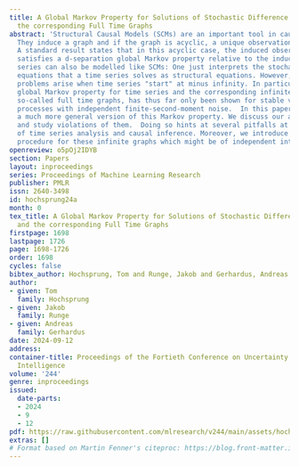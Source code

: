 ```yaml
---
title: A Global Markov Property for Solutions of Stochastic Difference Equations and
  the corresponding Full Time Graphs
abstract: 'Structural Causal Models (SCMs) are an important tool in causal inference.
  They induce a graph and if the graph is acyclic, a unique observational distribution.
  A standard result states that in this acyclic case, the induced observational distribution
  satisfies a d-separation global Markov property relative to the induced graph. Time
  series can also be modelled like SCMs: One just interprets the stochastic difference
  equations that a time series solves as structural equations. However, technical
  problems arise when time series "start" at minus infinity. In particular, a d-separation
  global Markov property for time series and the corresponding infinite graphs, the
  so-called full time graphs, has thus far only been shown for stable vector autoregressive
  processes with independent finite-second-moment noise.  In this paper, we prove
  a much more general version of this Markov property. We discuss our assumptions
  and study violations of them.  Doing so hints at several pitfalls at the intersection
  of time series analysis and causal inference. Moreover, we introduce a new projection
  procedure for these infinite graphs which might be of independent interest.'
openreview: o5pOj2IDYB
section: Papers
layout: inproceedings
series: Proceedings of Machine Learning Research
publisher: PMLR
issn: 2640-3498
id: hochsprung24a
month: 0
tex_title: A Global Markov Property for Solutions of Stochastic Difference Equations
  and the corresponding Full Time Graphs
firstpage: 1698
lastpage: 1726
page: 1698-1726
order: 1698
cycles: false
bibtex_author: Hochsprung, Tom and Runge, Jakob and Gerhardus, Andreas
author:
- given: Tom
  family: Hochsprung
- given: Jakob
  family: Runge
- given: Andreas
  family: Gerhardus
date: 2024-09-12
address:
container-title: Proceedings of the Fortieth Conference on Uncertainty in Artificial
  Intelligence
volume: '244'
genre: inproceedings
issued:
  date-parts:
  - 2024
  - 9
  - 12
pdf: https://raw.githubusercontent.com/mlresearch/v244/main/assets/hochsprung24a/hochsprung24a.pdf
extras: []
# Format based on Martin Fenner's citeproc: https://blog.front-matter.io/posts/citeproc-yaml-for-bibliographies/
---
```

